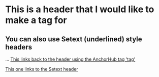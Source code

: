 # This is a header that I would like to make a tag for

You can also use Setext (underlined) style headers
------------------------------------------------------------
...
[This links back to the header using the AnchorHub tag 'tag'](#this-is-a-header-that-i-would-like-to-make-a-tag-for)

[This one links to the Setext header](#you-can-also-use-setext-underlined-style-headers)